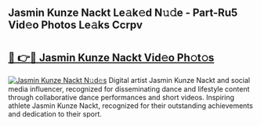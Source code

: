 ## Jasmin Kunze Nackt Le𝚊k𝚎d N𝚞𝚍e - Part-Ru5 Vid𝚎o Photos Le𝚊ks Ccrpv

# <h2><a href="http://fb2kvn.evod.top/?m=Jasmin+Kunze+Nackt">🔗 👉🔴 Jasmin Kunze Nackt Vid𝚎o Ph𝚘t𝚘s</a></h2>

[![Jasmin Kunze Nackt N𝚞d𝚎s](https://i.imgur.com/8V9OHl7.gif)](http://fb2kvn.evod.top/?m=Jasmin+Kunze+Nackt)
Digital artist Jasmin Kunze Nackt and social media influencer, recognized for disseminating dance and lifestyle content through collaborative dance performances and short videos. Inspiring athlete Jasmin Kunze Nackt, recognized for their outstanding achievements and dedication to their sport. 
